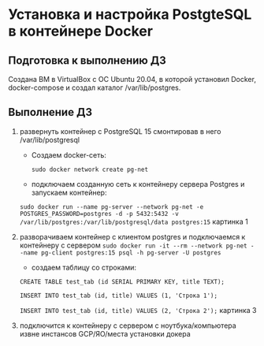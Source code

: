 # Установка и настройка PostgteSQL в контейнере Docker

## Подготовка к выполнению ДЗ
Создана ВМ в VirtualBox с ОС Ubuntu 20.04, в которой установил Docker, docker-compose и создал каталог /var/lib/postgres.

## Выполнение ДЗ
1. развернуть контейнер с PostgreSQL 15 смонтировав в него /var/lib/postgresql
    * Создаем docker-сеть:
        
      ```sudo docker network create pg-net```
   
    * подключаем созданную сеть к контейнеру сервера Postgres и запускаем контейнер:
       
    ```sudo docker run --name pg-server --network pg-net -e POSTGRES_PASSWORD=postgres -d -p 5432:5432 -v /var/lib/postgres:/var/lib/postgresql/data postgres:15```
    картинка 1
2. разворачиваем контейнер с клиентом postgres и подключаемся к контейнеру с сервером
```sudo docker run -it --rm --network pg-net --name pg-client postgres:15 psql -h pg-server -U postgres```
    * создаем таблицу со строками:

    
    ```CREATE TABLE test_tab (id SERIAL PRIMARY KEY, title TEXT);```
    
    ```INSERT INTO test_tab (id, title) VALUES (1, 'Строка 1');```
    
    ```INSERT INTO test_tab (id, title) VALUES (2, 'Строка 2');```
    картинка 3
3. подключится к контейнеру с сервером с ноутбука/компьютера извне инстансов GCP/ЯО/места установки докера   
    
